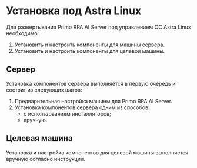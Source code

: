 # Установка под Astra Linux

Для развертывания Primo RPA AI Server под управлением ОС Astra Linux необходимо:
1. Установить и настроить компоненты для машины сервера.
2. Установить и настроить компоненты для целевой машины.

## Сервер
Установка компонентов сервера выполняется в первую очередь и состоит из следующих шагов:
1. Предварительная настройка машины для Primo RPA AI Server.
1. Установка компонентов сервера одним из способов:
   * с использованием инсталляторов;
   * вручную.


## Целевая машина

Установка и настройка компонентов для целевой машины выполняется вручную согласно инструкции.
